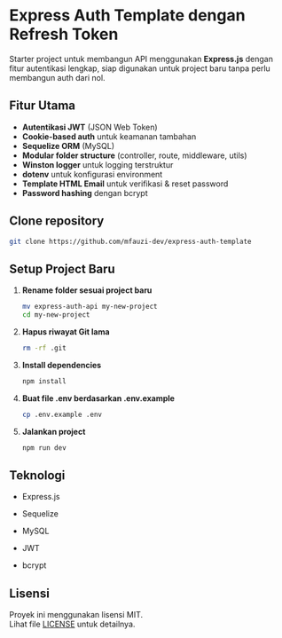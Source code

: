 # Express Auth Template dengan Refresh Token

Starter project untuk membangun API menggunakan **Express.js** dengan fitur autentikasi lengkap, siap digunakan untuk project baru tanpa perlu membangun auth dari nol.

## Fitur Utama

-   **Autentikasi JWT** (JSON Web Token)
-   **Cookie-based auth** untuk keamanan tambahan
-   **Sequelize ORM** (MySQL)
-   **Modular folder structure** (controller, route, middleware, utils)
-   **Winston logger** untuk logging terstruktur
-   **dotenv** untuk konfigurasi environment
-   **Template HTML Email** untuk verifikasi & reset password
-   **Password hashing** dengan bcrypt

## **Clone repository**

```bash
git clone https://github.com/mfauzi-dev/express-auth-template
```

## **Setup Project Baru**

1. **Rename folder sesuai project baru**

    ```bash
    mv express-auth-api my-new-project
    cd my-new-project
    ```

2. **Hapus riwayat Git lama**

    ```bash
    rm -rf .git
    ```

3. **Install dependencies**

    ```bash
    npm install
    ```

4. **Buat file .env berdasarkan .env.example**

    ```bash
    cp .env.example .env
    ```

5. **Jalankan project**
    ```bash
    npm run dev
    ```

## Teknologi

-   Express.js

-   Sequelize

-   MySQL

-   JWT

-   bcrypt

## Lisensi

Proyek ini menggunakan lisensi MIT.  
Lihat file [LICENSE](LICENSE) untuk detailnya.
